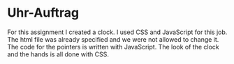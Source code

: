 # Uhr-Auftrag
For this assignment I created a clock. I used CSS and JavaScript for this job. The html file was already specified and we were not allowed to change it. The code for the pointers is written with JavaScript. The look of the clock and the hands is all done with CSS.
